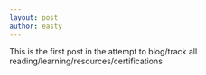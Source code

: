 ```yaml
---
layout: post
author: easty
---
```

This is the first post in the attempt to blog/track all reading/learning/resources/certifications
